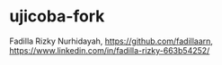 # ujicoba-fork

Fadilla Rizky Nurhidayah, https://github.com/fadillaarn, https://www.linkedin.com/in/fadilla-rizky-663b54252/
